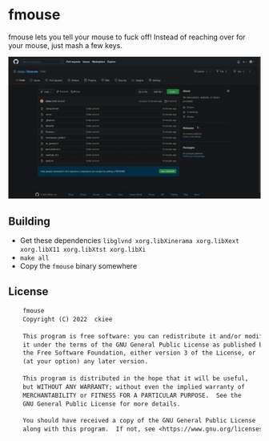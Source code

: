 # fmouse

fmouse lets you tell your mouse to fuck off! Instead of reaching over for your mouse, just mash a few keys.

![](demo.gif)

## Building

- Get these dependencies `libglvnd xorg.libXinerama xorg.libXext xorg.libX11 xorg.libXtst xorg.libXi`
- `make all`
- Copy the `fmouse` binary somewhere

## License

```txt
    fmouse
    Copyright (C) 2022  ckiee

    This program is free software: you can redistribute it and/or modify
    it under the terms of the GNU General Public License as published by
    the Free Software Foundation, either version 3 of the License, or
    (at your option) any later version.

    This program is distributed in the hope that it will be useful,
    but WITHOUT ANY WARRANTY; without even the implied warranty of
    MERCHANTABILITY or FITNESS FOR A PARTICULAR PURPOSE.  See the
    GNU General Public License for more details.

    You should have received a copy of the GNU General Public License
    along with this program.  If not, see <https://www.gnu.org/licenses/>.
```


